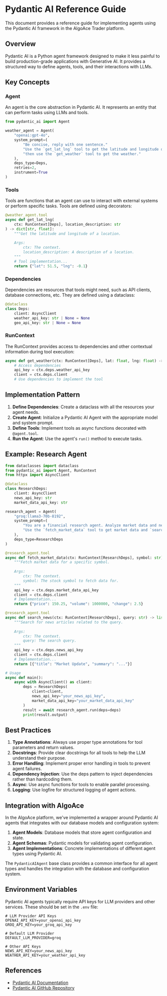 # Pydantic AI Reference Guide

This document provides a reference guide for implementing agents using the Pydantic AI framework in the AlgoAce Trader platform.

## Overview

Pydantic AI is a Python agent framework designed to make it less painful to build production-grade applications with Generative AI. It provides a structured way to define agents, tools, and their interactions with LLMs.

## Key Concepts

### Agent

An agent is the core abstraction in Pydantic AI. It represents an entity that can perform tasks using LLMs and tools.

```python
from pydantic_ai import Agent

weather_agent = Agent(
    "openai:gpt-4o",
    system_prompt=(
        "Be concise, reply with one sentence."
        "Use the `get_lat_lng` tool to get the latitude and longitude of the locations, "
        "then use the `get_weather` tool to get the weather."
    ),
    deps_type=Deps,
    retries=2,
    instrument=True
)
```

### Tools

Tools are functions that an agent can use to interact with external systems or perform specific tasks. Tools are defined using decorators:

```python
@weather_agent.tool
async def get_lat_lng(
    ctx: RunContext[Deps], location_description: str
) -> dict[str, float]:
    """Get the latitude and longitude of a location.
    
    Args:
        ctx: The context.
        location_description: A description of a location.
    """
    # Tool implementation...
    return {"lat": 51.5, "lng": -0.1}
```

### Dependencies

Dependencies are resources that tools might need, such as API clients, database connections, etc. They are defined using a dataclass:

```python
@dataclass
class Deps:
    client: AsyncClient
    weather_api_key: str | None = None
    geo_api_key: str | None = None
```

### RunContext

The RunContext provides access to dependencies and other contextual information during tool execution:

```python
async def get_weather(ctx: RunContext[Deps], lat: float, lng: float) -> dict[str, Any]:
    # Access dependencies
    api_key = ctx.deps.weather_api_key
    client = ctx.deps.client
    # Use dependencies to implement the tool
```

## Implementation Pattern

1. **Define Dependencies**: Create a dataclass with all the resources your agent needs.
2. **Create Agent**: Initialize a Pydantic AI Agent with the appropriate model and system prompt.
3. **Define Tools**: Implement tools as async functions decorated with `@agent.tool`.
4. **Run the Agent**: Use the agent's `run()` method to execute tasks.

## Example: Research Agent

```python
from dataclasses import dataclass
from pydantic_ai import Agent, RunContext
from httpx import AsyncClient

@dataclass
class ResearchDeps:
    client: AsyncClient
    news_api_key: str
    market_data_api_key: str

research_agent = Agent(
    "groq:llama3-70b-8192",
    system_prompt=(
        "You are a financial research agent. Analyze market data and news to provide insights."
        "Use the `fetch_market_data` tool to get market data and `search_news` tool to find relevant news."
    ),
    deps_type=ResearchDeps
)

@research_agent.tool
async def fetch_market_data(ctx: RunContext[ResearchDeps], symbol: str) -> dict:
    """Fetch market data for a specific symbol.
    
    Args:
        ctx: The context.
        symbol: The stock symbol to fetch data for.
    """
    api_key = ctx.deps.market_data_api_key
    client = ctx.deps.client
    # Implementation...
    return {"price": 150.25, "volume": 1000000, "change": 2.5}

@research_agent.tool
async def search_news(ctx: RunContext[ResearchDeps], query: str) -> list[dict]:
    """Search for news articles related to the query.
    
    Args:
        ctx: The context.
        query: The search query.
    """
    api_key = ctx.deps.news_api_key
    client = ctx.deps.client
    # Implementation...
    return [{"title": "Market Update", "summary": "..."}]

# Usage
async def main():
    async with AsyncClient() as client:
        deps = ResearchDeps(
            client=client,
            news_api_key="your_news_api_key",
            market_data_api_key="your_market_data_api_key"
        )
        result = await research_agent.run(deps=deps)
        print(result.output)
```

## Best Practices

1. **Type Annotations**: Always use proper type annotations for tool parameters and return values.
2. **Docstrings**: Provide clear docstrings for all tools to help the LLM understand their purpose.
3. **Error Handling**: Implement proper error handling in tools to prevent agent failures.
4. **Dependency Injection**: Use the deps pattern to inject dependencies rather than hardcoding them.
5. **Async**: Use async functions for tools to enable parallel processing.
6. **Logging**: Use logfire for structured logging of agent actions.

## Integration with AlgoAce

In the AlgoAce platform, we've implemented a wrapper around Pydantic AI agents that integrates with our database models and configuration system:

1. **Agent Models**: Database models that store agent configuration and state.
2. **Agent Schemas**: Pydantic models for validating agent configuration.
3. **Agent Implementations**: Concrete implementations of different agent types using Pydantic AI.

The `PydanticAIAgent` base class provides a common interface for all agent types and handles the integration with the database and configuration system.

## Environment Variables

Pydantic AI agents typically require API keys for LLM providers and other services. These should be set in the `.env` file:

```
# LLM Provider API Keys
OPENAI_API_KEY=your_openai_api_key
GROQ_API_KEY=your_groq_api_key

# Default LLM Provider
DEFAULT_LLM_PROVIDER=groq

# Other API Keys
NEWS_API_KEY=your_news_api_key
WEATHER_API_KEY=your_weather_api_key
```

## References

- [Pydantic AI Documentation](https://ai.pydantic.dev/)
- [Pydantic AI GitHub Repository](https://github.com/pydantic/pydantic-ai)
